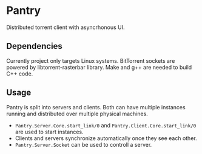 # Pantry

Distributed torrent client with asyncrhonous UI.

## Dependencies

Currently project only targets Linux systems.
BitTorrent sockets are powered by libtorrent-rasterbar library.
Make and g++ are needed to build C++ code.

## Usage

Pantry is split into servers and clients. Both can have multiple 
instances running and distributed over multiple physical machines. 
  - `Pantry.Server.Core.start_link/0` and `Pantry.Client.Core.start_link/0`
    are used to start instances. 
  - Clients and servers synchronize automatically once they see each other.
  - `Pantry.Server.Socket` can be used to controll a server.

